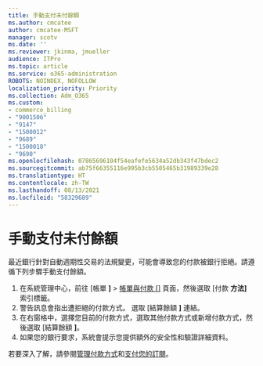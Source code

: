```yaml
---
title: 手動支付未付餘額
ms.author: cmcatee
author: cmcatee-MSFT
manager: scotv
ms.date: ''
ms.reviewer: jkinma, jmueller
audience: ITPro
ms.topic: article
ms.service: o365-administration
ROBOTS: NOINDEX, NOFOLLOW
localization_priority: Priority
ms.collection: Adm_O365
ms.custom:
- commerce_billing
- "9001506"
- "9147"
- "1500012"
- "9689"
- "1500018"
- "9690"
ms.openlocfilehash: 07865696104f54eafefe5634a52db343f47bdec2
ms.sourcegitcommit: ab75f66355116e995b3cb5505465b31989339e28
ms.translationtype: HT
ms.contentlocale: zh-TW
ms.lasthandoff: 08/13/2021
ms.locfileid: "58329689"
---
```

# <a name="manually-pay-an-outstanding-balance"></a>手動支付未付餘額

最近銀行針對自動週期性交易的法規變更，可能會導致您的付款被銀行拒絕。請遵循下列步驟手動支付餘額。

1. 在系統管理中心，前往 [帳單 **]**  >  [帳單與付款 []](https://go.microsoft.com/fwlink/p/?linkid=2018806) 頁面，然後選取 [付款 **方法]** 索引標籤。
2. 警告訊息會指出遭拒絕的付款方式。 選取 [結算餘額 **]** 連結。
3. 在右窗格中，選擇您目前的付款方式，選取其他付款方式或新增付款方式，然後選取 [結算餘額 **]**。
4. 如果您的銀行要求，系統會提示您提供額外的安全性和驗證詳細資料。

若要深入了解，請參閱[管理付款方式](https://docs.microsoft.com/microsoft-365/commerce/billing-and-payments/manage-payment-methods)和[支付您的訂閱](https://docs.microsoft.com/microsoft-365/commerce/billing-and-payments/pay-for-your-subscription)。
